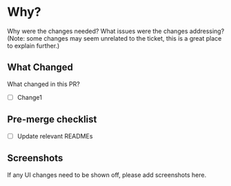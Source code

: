 # Why?

Why were the changes needed? What issues were the changes addressing?
(Note: some changes may seem unrelated to the ticket, this is a great place to explain further.)

## What Changed

What changed in this PR?

* [ ] Change1

## Pre-merge checklist

* [ ] Update relevant READMEs

## Screenshots

If any UI changes need to be shown off, please add screenshots here.
